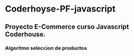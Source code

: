 # Coderhoyse-PF-javascript

## Proyecto E-Commerce curso Javascript Coderhouse.
### Algoritmo seleccion de productos